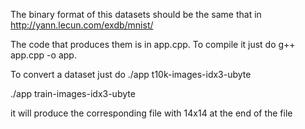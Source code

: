The binary format of this datasets should be the same that in http://yann.lecun.com/exdb/mnist/

The code that produces them is in app.cpp. To compile it just do g++ app.cpp -o app.

To convert a dataset just do
./app t10k-images-idx3-ubyte

./app train-images-idx3-ubyte

it will produce the corresponding file with 14x14 at the end of the file
